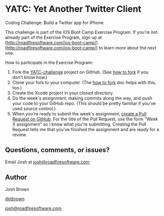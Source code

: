 YATC: Yet Another Twitter Client
==============

Coding Challenge: Build a Twitter app for iPhone

This challenge is part of the iOS Boot Camp Exercise Program. If you're not already part of the Exercise Program, sign up at [http://roadfiresoftware.com/ios-boot-camp/](http://roadfiresoftware.com/ios-boot-camp/) to learn more about the next one.

How to participate in the Exercise Program:

1. Fork the [YATC-challenge](https://github.com/roadfire/YATC-challenge/) project on GitHub. (See [how to fork](https://help.github.com/articles/fork-a-repo) if you don't know how.)
1. Clone your fork to your computer. (The [how to fork](https://help.github.com/articles/fork-a-repo) doc helps with this, too.)
1. Create the Xcode project in your cloned directory.
1. Do the week's assignment, making commits along the way, and push your code to your GitHub repo. (This should be pretty familiar if you've used source control.)
1. When you're ready to submit the week's assignment, [create a Pull Request on GitHub](https://help.github.com/articles/creating-a-pull-request). For the title of the Pull Request, use the form "Week X assignment" so I know what you're submitting. Creating the Pull Request tells me that you've finished the assignment and are ready for a review.

## Questions, comments, or issues?

Email Josh at [josh@roadfiresoftware.com](mailto:josh@roadfiresoftware.com)

## Author

Josh Brown

[@jtbrown](https://twitter.com/jtbrown)

[josh@roadfiresoftware.com](josh@roadfiresoftware.com)
